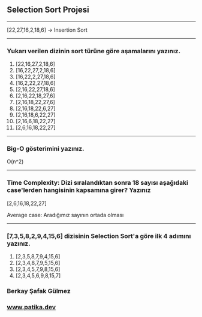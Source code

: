 ## Selection Sort Projesi
***

[22,27,16,2,18,6] -> Insertion Sort
***

### Yukarı verilen dizinin sort türüne göre aşamalarını yazınız.

1. [22,16,27,2,18,6]
2. [16,22,27,2,18,6]
3. [16,22,2,27,18,6]
4. [16,2,22,27,18,6]
5. [2,16,22,27,18,6]
6. [2,16,22,18,27,6]
7. [2,16,18,22,27,6]
8. [2,16,18,22,6,27]
9. [2,16,18,6,22,27]
10. [2,16,6,18,22,27]
11. [2,6,16,18,22,27]
***

### Big-O gösterimini yazınız.

O(n^2)
***

### Time Complexity: Dizi sıralandıktan sonra 18 sayısı aşağıdaki case'lerden hangisinin kapsamına girer? Yazınız

[2,6,16,18,22,27]

Average case: Aradığımız sayının ortada olması
***


### [7,3,5,8,2,9,4,15,6] dizisinin Selection Sort'a göre ilk 4 adımını yazınız.

1. [2,3,5,8,7,9,4,15,6]
2. [2,3,4,8,7,9,5,15,6]
3. [2,3,4,5,7,9,8,15,6]
4. [2,3,4,5,6,9,8,15,7]


### Berkay Şafak Gülmez

### www.patika.dev



